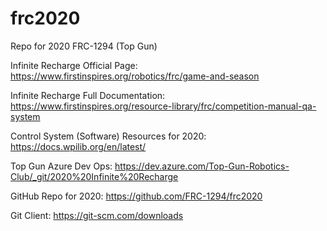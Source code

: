 # frc2020
Repo for 2020 FRC-1294 (Top Gun)

Infinite Recharge Official Page: https://www.firstinspires.org/robotics/frc/game-and-season 

Infinite Recharge Full Documentation: https://www.firstinspires.org/resource-library/frc/competition-manual-qa-system 

Control System (Software) Resources for 2020: https://docs.wpilib.org/en/latest/ 

Top Gun Azure Dev Ops: https://dev.azure.com/Top-Gun-Robotics-Club/_git/2020%20Infinite%20Recharge

GitHub Repo for 2020: https://github.com/FRC-1294/frc2020 

Git Client: https://git-scm.com/downloads
